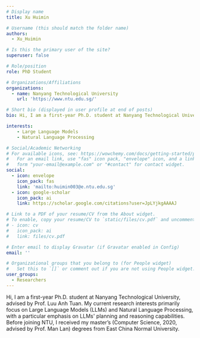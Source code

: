 ```yaml
---
# Display name
title: Xu Huimin

# Username (this should match the folder name)
authors:
  - Xu_Huimin

# Is this the primary user of the site?
superuser: false

# Role/position
role: PhD Student

# Organizations/Affiliations
organizations:
  - name: Nanyang Technological University
    url: 'https://www.ntu.edu.sg/'

# Short bio (displayed in user profile at end of posts)
bio: Hi, I am a first-year Ph.D. student at Nanyang Technological University, advised by Prof. Luu Anh Tuan.

interests:
    - Large Language Models
    - Natural Language Processing

# Social/Academic Networking
# For available icons, see: https://wowchemy.com/docs/getting-started/page-builder/#icons
#   For an email link, use "fas" icon pack, "envelope" icon, and a link in the
#   form "your-email@example.com" or "#contact" for contact widget.
social:
  - icon: envelope
    icon_pack: fas
    link: 'mailto:huimin003@e.ntu.edu.sg'
  - icon: google-scholar
    icon_pack: ai
    link: https://scholar.google.com/citations?user=JpLYjkgAAAAJ

# Link to a PDF of your resume/CV from the About widget.
# To enable, copy your resume/CV to `static/files/cv.pdf` and uncomment the lines below.
# - icon: cv
#   icon_pack: ai
#   link: files/cv.pdf

# Enter email to display Gravatar (if Gravatar enabled in Config)
email: ''

# Organizational groups that you belong to (for People widget)
#   Set this to `[]` or comment out if you are not using People widget.
user_groups:
  - Researchers
---
```


Hi, I am a first-year Ph.D. student at Nanyang Technological University, advised by Prof. Luu Anh Tuan.
My current research interests primarily focus on Large Language Models (LLMs) and Natural Language Processing, with a particular emphasis on LLMs' planning and reasoning capabilities.
Before joining NTU, I received my master’s (Computer Science, 2020, advised by Prof. Man Lan) degrees from East China Normal University.
